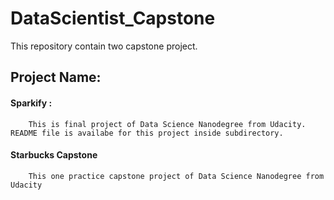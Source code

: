 # DataScientist_Capstone
This repository contain two capstone project.
## Project Name: 
#### Sparkify : 
		This is final project of Data Science Nanodegree from Udacity. README file is availabe for this project inside subdirectory.

#### Starbucks Capstone
		This one practice capstone project of Data Science Nanodegree from Udacity 

